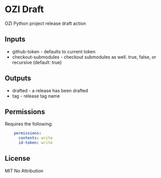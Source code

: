 # OZI Draft

OZI Python project release draft action

## Inputs

* github-token - defaults to current token
* checkout-submodules - checkout submodules as well. true, false, or recursive (default: true)

## Outputs

* drafted - a release has been drafted
* tag - release tag name

## Permissions
Requires the following:
```yaml
    permissions:
      contents: write
      id-token: write
```
## License

MIT No Attribution

